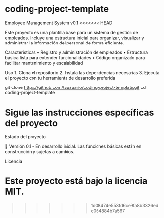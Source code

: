 # coding-project-template
Employee Management System v0.1
<<<<<<< HEAD

Este proyecto es una plantilla base para un sistema de gestión de empleados.
Incluye una estructura inicial para organizar, visualizar y administrar la información del personal de forma eficiente.

Características
	•	Registro y administración de empleados
	•	Estructura básica lista para extender funcionalidades
	•	Código organizado para facilitar mantenimiento y escalabilidad

Uso
	1.	Clona el repositorio
	2.	Instala las dependencias necesarias
	3.	Ejecuta el proyecto con tu herramienta de desarrollo preferida


git clone https://github.com/tuusuario/coding-project-template.git
cd coding-project-template
# Sigue las instrucciones específicas del proyecto

Estado del proyecto

🚧 Versión 0.1 – En desarrollo inicial.
Las funciones básicas están en construcción y sujetas a cambios.

Licencia

Este proyecto está bajo la licencia MIT.
=======
>>>>>>> 1d08474e553fd6ce9fa8b3326edc064884b7a567
